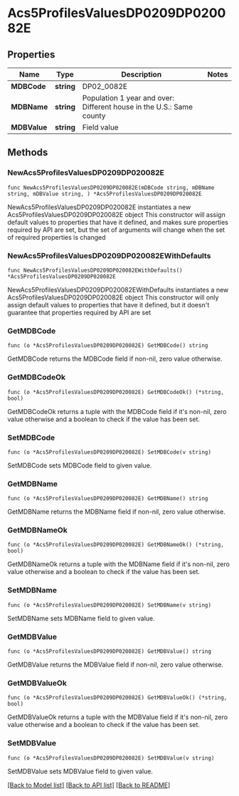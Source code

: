 # Acs5ProfilesValuesDP0209DP020082E

## Properties

Name | Type | Description | Notes
------------ | ------------- | ------------- | -------------
**MDBCode** | **string** | DP02_0082E | 
**MDBName** | **string** | Population 1 year and over: Different house in the U.S.: Same county | 
**MDBValue** | **string** | Field value | 

## Methods

### NewAcs5ProfilesValuesDP0209DP020082E

`func NewAcs5ProfilesValuesDP0209DP020082E(mDBCode string, mDBName string, mDBValue string, ) *Acs5ProfilesValuesDP0209DP020082E`

NewAcs5ProfilesValuesDP0209DP020082E instantiates a new Acs5ProfilesValuesDP0209DP020082E object
This constructor will assign default values to properties that have it defined,
and makes sure properties required by API are set, but the set of arguments
will change when the set of required properties is changed

### NewAcs5ProfilesValuesDP0209DP020082EWithDefaults

`func NewAcs5ProfilesValuesDP0209DP020082EWithDefaults() *Acs5ProfilesValuesDP0209DP020082E`

NewAcs5ProfilesValuesDP0209DP020082EWithDefaults instantiates a new Acs5ProfilesValuesDP0209DP020082E object
This constructor will only assign default values to properties that have it defined,
but it doesn't guarantee that properties required by API are set

### GetMDBCode

`func (o *Acs5ProfilesValuesDP0209DP020082E) GetMDBCode() string`

GetMDBCode returns the MDBCode field if non-nil, zero value otherwise.

### GetMDBCodeOk

`func (o *Acs5ProfilesValuesDP0209DP020082E) GetMDBCodeOk() (*string, bool)`

GetMDBCodeOk returns a tuple with the MDBCode field if it's non-nil, zero value otherwise
and a boolean to check if the value has been set.

### SetMDBCode

`func (o *Acs5ProfilesValuesDP0209DP020082E) SetMDBCode(v string)`

SetMDBCode sets MDBCode field to given value.


### GetMDBName

`func (o *Acs5ProfilesValuesDP0209DP020082E) GetMDBName() string`

GetMDBName returns the MDBName field if non-nil, zero value otherwise.

### GetMDBNameOk

`func (o *Acs5ProfilesValuesDP0209DP020082E) GetMDBNameOk() (*string, bool)`

GetMDBNameOk returns a tuple with the MDBName field if it's non-nil, zero value otherwise
and a boolean to check if the value has been set.

### SetMDBName

`func (o *Acs5ProfilesValuesDP0209DP020082E) SetMDBName(v string)`

SetMDBName sets MDBName field to given value.


### GetMDBValue

`func (o *Acs5ProfilesValuesDP0209DP020082E) GetMDBValue() string`

GetMDBValue returns the MDBValue field if non-nil, zero value otherwise.

### GetMDBValueOk

`func (o *Acs5ProfilesValuesDP0209DP020082E) GetMDBValueOk() (*string, bool)`

GetMDBValueOk returns a tuple with the MDBValue field if it's non-nil, zero value otherwise
and a boolean to check if the value has been set.

### SetMDBValue

`func (o *Acs5ProfilesValuesDP0209DP020082E) SetMDBValue(v string)`

SetMDBValue sets MDBValue field to given value.



[[Back to Model list]](../README.md#documentation-for-models) [[Back to API list]](../README.md#documentation-for-api-endpoints) [[Back to README]](../README.md)


